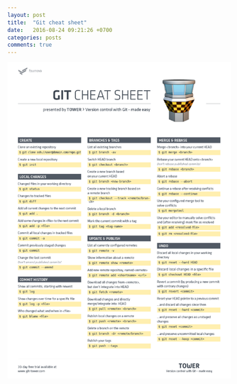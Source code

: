 ```yaml
---
layout: post
title:  "Git cheat sheet"
date:   2016-08-24 09:21:26 +0700
categories: posts
comments: true
---
```

![](/assets/git-cheat-sheet.png)
